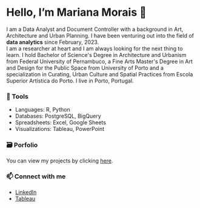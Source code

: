# Hello, I’m Mariana Morais 👋
 
 I am a Data Analyst and Document Controller with a background in Art, Architecture and Urban Planning. I have been venturing out into the field of **data analytics** since February, 2023.   
 I am a researcher at heart and I am always looking for the next thing to learn.
 I hold Bachelor of Science's Degree in Architecture and Urbanism from Federal University of Pernambuco, a Fine Arts Master's Degree in Art and Design for the Public Space from University of Porto and a specialization in Curating, Urban Culture and Spatial Practices from Escola Superior Artística do Porto. 
 I live in Porto, Portugal.
 
### 🧰 Tools
- Languages: R, Python
- Databases: PostgreSQL, BigQuery
- Spreadsheets: Excel, Google Sheets
- Visualizations: Tableau, PowerPoint

### 🗃️ Porfolio
You can view my projects by clicking [here](https://github.com/marianaobmorais/portfolio).

### 📫 Connect with me
- [LinkedIn](www.linkedin.com/in/mariana-obmorais)
- [Tableau](https://public.tableau.com/app/profile/mariana.morais1044)

<!---
marianaobmorais/marianaobmorais is a ✨ special ✨ repository because its `README.md` (this file) appears on your GitHub profile.
You can click the Preview link to take a look at your changes.
--->
